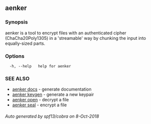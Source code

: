 ## aenker



### Synopsis

aenker is a tool to encrypt files with an authenticated
cipher (ChaCha20Poly1305) in a 'streamable' way by chunking
the input into equally-sized parts.

### Options

```
  -h, --help   help for aenker
```

### SEE ALSO

* [aenker docs](aenker_docs.md)	 - generate documentation
* [aenker keygen](aenker_keygen.md)	 - generate a new keypair
* [aenker open](aenker_open.md)	 - decrypt a file
* [aenker seal](aenker_seal.md)	 - encrypt a file

###### Auto generated by spf13/cobra on 8-Oct-2018
